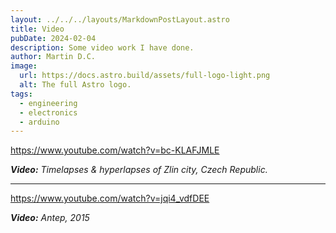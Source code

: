 ```yaml
---
layout: ../../../layouts/MarkdownPostLayout.astro
title: Video
pubDate: 2024-02-04
description: Some video work I have done.
author: Martin D.C.
image:
  url: https://docs.astro.build/assets/full-logo-light.png
  alt: The full Astro logo.
tags:
  - engineering
  - electronics
  - arduino
---
```


https://www.youtube.com/watch?v=bc-KLAFJMLE

***Video:** Timelapses & hyperlapses of Zlin city, Czech Republic.*

---

https://www.youtube.com/watch?v=jqi4_vdfDEE

***Video:** Antep, 2015*